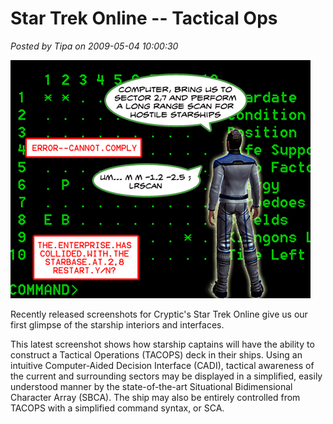 # Star Trek Online -- Tactical Ops

*Posted by Tipa on 2009-05-04 10:00:30*

![stardatezero](../../../uploads/2009/05/stardatezero.jpg "stardatezero")

Recently released screenshots for Cryptic's Star Trek Online give us our first glimpse of the starship interiors and interfaces.

This latest screenshot shows how starship captains will have the ability to construct a Tactical Operations (TACOPS) deck in their ships. Using an intuitive Computer-Aided Decision Interface (CADI), tactical awareness of the current and surrounding sectors may be displayed in a simplified, easily understood manner by the state-of-the-art Situational Bidimensional Character Array (SBCA). The ship may also be entirely controlled from TACOPS with a simplified command syntax, or SCA.

